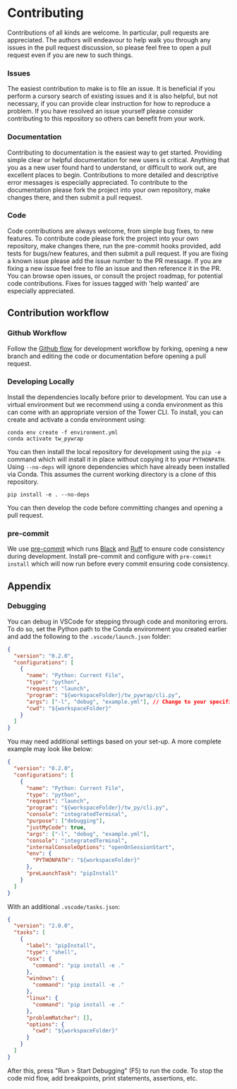 # Contributing

Contributions of all kinds are welcome. In particular, pull requests are appreciated. The authors will endeavour to help walk you through any issues in the pull request discussion, so please feel free to open a pull request even if you are new to such things.

### Issues

The easiest contribution to make is to file an issue. It is beneficial if you perform a cursory search of existing issues and it is also helpful, but not necessary, if you can provide clear instruction for how to reproduce a problem. If you have resolved an issue yourself please consider contributing to this repository so others can benefit from your work.

### Documentation

Contributing to documentation is the easiest way to get started. Providing simple clear or helpful documentation for new users is critical. Anything that you as a new user found hard to understand, or difficult to work out, are excellent places to begin. Contributions to more detailed and descriptive error messages is especially appreciated. To contribute to the documentation please fork the project into your own repository, make changes there, and then submit a pull request.

### Code

Code contributions are always welcome, from simple bug fixes, to new features. To contribute code please fork the project into your own repository, make changes there, run the pre-commit hooks provided, add tests for bugs/new features, and then submit a pull request. If you are fixing a known issue please add the issue number to the PR message. If you are fixing a new issue feel free to file an issue and then reference it in the PR. You can browse open issues, or consult the project roadmap, for potential code contributions. Fixes for issues tagged with 'help wanted' are especially appreciated.

## Contribution workflow

### Github Workflow

Follow the [Github flow](https://docs.github.com/en/get-started/quickstart/github-flow) for development workflow by forking, opening a new branch and editing the code or documentation before opening a pull request.

### Developing Locally

Install the dependencies locally before prior to development. You can use a virtual environment but we recommend using a conda environment as this can come with an appropriate version of the Tower CLI. To install, you can create and activate a conda environment using:

```console
conda env create -f environment.yml
conda activate tw_pywrap
```

You can then install the local repository for development using the `pip -e` command which will install it in place without copying it to your `PYTHONPATH`. Using `--no-deps` will ignore dependencies which have already been installed via Conda. This assumes the current working directory is a clone of this repository.

```console
pip install -e . --no-deps
```

You can then develop the code before committing changes and opening a pull request.

### pre-commit

We use [pre-commit](https://pre-commit.com/) which runs [Black](https://github.com/psf/black) and [Ruff](https://github.com/astral-sh/ruff) to ensure code consistency during development. Install pre-commit and configure with `pre-commit install` which will now run before every commit ensuring code consistency.

## Appendix

### Debugging

You can debug in VSCode for stepping through code and monitoring errors. To do so, set the Python path to the Conda environment you created earlier and add the following to the `.vscode/launch.json` folder:

```json
{
  "version": "0.2.0",
  "configurations": [
    {
      "name": "Python: Current File",
      "type": "python",
      "request": "launch",
      "program": "${workspaceFolder}/tw_pywrap/cli.py",
      "args": ["-l", "debug", "example.yml"], // Change to your specific commands you wish to run
      "cwd": "${workspaceFolder}"
    }
  ]
}
```

You may need additional settings based on your set-up. A more complete example may look like below:

```json
{
  "version": "0.2.0",
  "configurations": [
    {
      "name": "Python: Current File",
      "type": "python",
      "request": "launch",
      "program": "${workspaceFolder}/tw_py/cli.py",
      "console": "integratedTerminal",
      "purpose": ["debugging"],
      "justMyCode": true,
      "args": ["-l", "debug", "example.yml"],
      "console": "integratedTerminal",
      "internalConsoleOptions": "openOnSessionStart",
      "env": {
        "PYTHONPATH": "${workspaceFolder}"
      },
      "preLaunchTask": "pipInstall"
    }
  ]
}
```

With an additional `.vscode/tasks.json`:

```json
{
  "version": "2.0.0",
  "tasks": [
    {
      "label": "pipInstall",
      "type": "shell",
      "osx": {
        "command": "pip install -e ."
      },
      "windows": {
        "command": "pip install -e ."
      },
      "linux": {
        "command": "pip install -e ."
      },
      "problemMatcher": [],
      "options": {
        "cwd": "${workspaceFolder}"
      }
    }
  ]
}
```

After this, press "Run > Start Debugging" (F5) to run the code. To stop the code mid flow, add breakpoints, print statements, assertions, etc.
